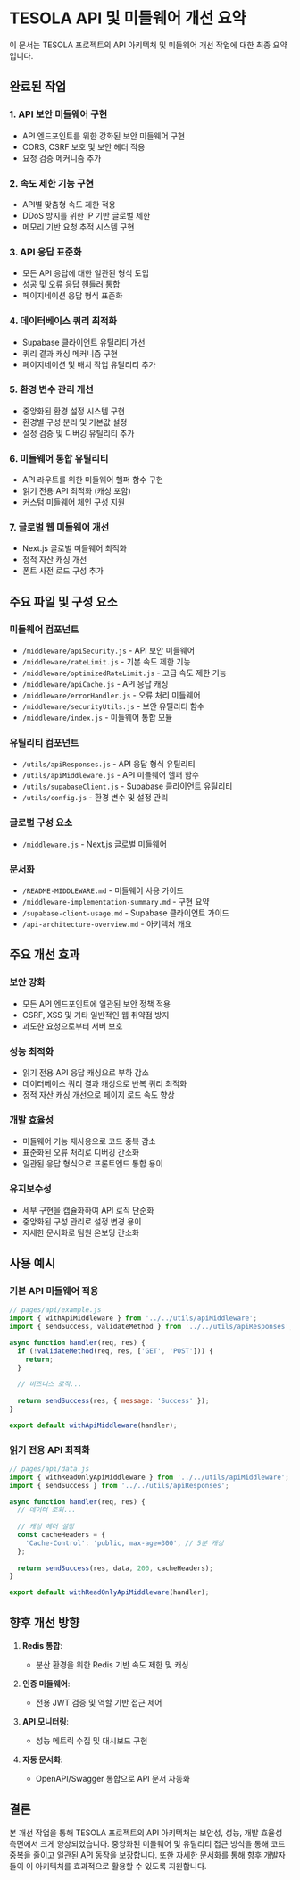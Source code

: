 # TESOLA API 및 미들웨어 개선 요약

이 문서는 TESOLA 프로젝트의 API 아키텍처 및 미들웨어 개선 작업에 대한 최종 요약입니다.

## 완료된 작업

### 1. API 보안 미들웨어 구현

- API 엔드포인트를 위한 강화된 보안 미들웨어 구현
- CORS, CSRF 보호 및 보안 헤더 적용
- 요청 검증 메커니즘 추가

### 2. 속도 제한 기능 구현

- API별 맞춤형 속도 제한 적용
- DDoS 방지를 위한 IP 기반 글로벌 제한
- 메모리 기반 요청 추적 시스템 구현

### 3. API 응답 표준화

- 모든 API 응답에 대한 일관된 형식 도입
- 성공 및 오류 응답 핸들러 통합
- 페이지네이션 응답 형식 표준화

### 4. 데이터베이스 쿼리 최적화

- Supabase 클라이언트 유틸리티 개선
- 쿼리 결과 캐싱 메커니즘 구현
- 페이지네이션 및 배치 작업 유틸리티 추가

### 5. 환경 변수 관리 개선

- 중앙화된 환경 설정 시스템 구현
- 환경별 구성 분리 및 기본값 설정
- 설정 검증 및 디버깅 유틸리티 추가

### 6. 미들웨어 통합 유틸리티

- API 라우트를 위한 미들웨어 헬퍼 함수 구현
- 읽기 전용 API 최적화 (캐싱 포함)
- 커스텀 미들웨어 체인 구성 지원

### 7. 글로벌 웹 미들웨어 개선

- Next.js 글로벌 미들웨어 최적화
- 정적 자산 캐싱 개선
- 폰트 사전 로드 구성 추가

## 주요 파일 및 구성 요소

### 미들웨어 컴포넌트

- `/middleware/apiSecurity.js` - API 보안 미들웨어
- `/middleware/rateLimit.js` - 기본 속도 제한 기능
- `/middleware/optimizedRateLimit.js` - 고급 속도 제한 기능
- `/middleware/apiCache.js` - API 응답 캐싱
- `/middleware/errorHandler.js` - 오류 처리 미들웨어
- `/middleware/securityUtils.js` - 보안 유틸리티 함수
- `/middleware/index.js` - 미들웨어 통합 모듈

### 유틸리티 컴포넌트

- `/utils/apiResponses.js` - API 응답 형식 유틸리티
- `/utils/apiMiddleware.js` - API 미들웨어 헬퍼 함수
- `/utils/supabaseClient.js` - Supabase 클라이언트 유틸리티
- `/utils/config.js` - 환경 변수 및 설정 관리

### 글로벌 구성 요소

- `/middleware.js` - Next.js 글로벌 미들웨어

### 문서화

- `/README-MIDDLEWARE.md` - 미들웨어 사용 가이드
- `/middleware-implementation-summary.md` - 구현 요약
- `/supabase-client-usage.md` - Supabase 클라이언트 가이드
- `/api-architecture-overview.md` - 아키텍처 개요

## 주요 개선 효과

### 보안 강화

- 모든 API 엔드포인트에 일관된 보안 정책 적용
- CSRF, XSS 및 기타 일반적인 웹 취약점 방지
- 과도한 요청으로부터 서버 보호

### 성능 최적화

- 읽기 전용 API 응답 캐싱으로 부하 감소
- 데이터베이스 쿼리 결과 캐싱으로 반복 쿼리 최적화
- 정적 자산 캐싱 개선으로 페이지 로드 속도 향상

### 개발 효율성

- 미들웨어 기능 재사용으로 코드 중복 감소
- 표준화된 오류 처리로 디버깅 간소화
- 일관된 응답 형식으로 프론트엔드 통합 용이

### 유지보수성

- 세부 구현을 캡슐화하여 API 로직 단순화
- 중앙화된 구성 관리로 설정 변경 용이
- 자세한 문서화로 팀원 온보딩 간소화

## 사용 예시

### 기본 API 미들웨어 적용

```javascript
// pages/api/example.js
import { withApiMiddleware } from '../../utils/apiMiddleware';
import { sendSuccess, validateMethod } from '../../utils/apiResponses';

async function handler(req, res) {
  if (!validateMethod(req, res, ['GET', 'POST'])) {
    return;
  }
  
  // 비즈니스 로직...
  
  return sendSuccess(res, { message: 'Success' });
}

export default withApiMiddleware(handler);
```

### 읽기 전용 API 최적화

```javascript
// pages/api/data.js
import { withReadOnlyApiMiddleware } from '../../utils/apiMiddleware';
import { sendSuccess } from '../../utils/apiResponses';

async function handler(req, res) {
  // 데이터 조회...
  
  // 캐싱 헤더 설정
  const cacheHeaders = {
    'Cache-Control': 'public, max-age=300', // 5분 캐싱
  };
  
  return sendSuccess(res, data, 200, cacheHeaders);
}

export default withReadOnlyApiMiddleware(handler);
```

## 향후 개선 방향

1. **Redis 통합**: 
   - 분산 환경을 위한 Redis 기반 속도 제한 및 캐싱

2. **인증 미들웨어**: 
   - 전용 JWT 검증 및 역할 기반 접근 제어

3. **API 모니터링**: 
   - 성능 메트릭 수집 및 대시보드 구현

4. **자동 문서화**: 
   - OpenAPI/Swagger 통합으로 API 문서 자동화

## 결론

본 개선 작업을 통해 TESOLA 프로젝트의 API 아키텍처는 보안성, 성능, 개발 효율성 측면에서 크게 향상되었습니다. 중앙화된 미들웨어 및 유틸리티 접근 방식을 통해 코드 중복을 줄이고 일관된 API 동작을 보장합니다. 또한 자세한 문서화를 통해 향후 개발자들이 이 아키텍처를 효과적으로 활용할 수 있도록 지원합니다.